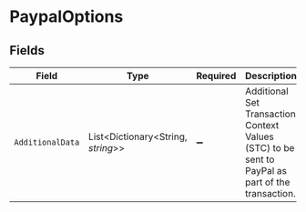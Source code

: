 # PaypalOptions


## Fields

| Field                                                                                            | Type                                                                                             | Required                                                                                         | Description                                                                                      | Example                                                                                          |
| ------------------------------------------------------------------------------------------------ | ------------------------------------------------------------------------------------------------ | ------------------------------------------------------------------------------------------------ | ------------------------------------------------------------------------------------------------ | ------------------------------------------------------------------------------------------------ |
| `AdditionalData`                                                                                 | List<Dictionary<String, *string*>>                                                               | :heavy_minus_sign:                                                                               | Additional Set Transaction Context Values (STC) to be sent to PayPal as part of the transaction. | {<br/>"sender_account_id": "customer-1234"<br/>}                                                 |